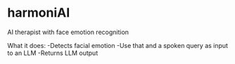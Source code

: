 # harmoniAI
AI therapist with face emotion recognition

What it does:
-Detects facial emotion
-Use that and a spoken query as input to an LLM
-Returns LLM output
